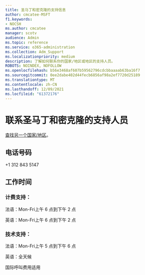 ```yaml
---
title: 圣马丁和密克隆的支持信息
author: cmcatee-MSFT
f1.keywords:
- NOCSH
ms.author: cmcatee
manager: scotv
audience: Admin
ms.topic: reference
ms.service: o365-administration
ms.collection: Adm_Support
ms.localizationpriority: medium
description: 了解如何联系你的国家/地区或地区的支持人员。
ROBOTS: NOINDEX, NOFOLLOW
ms.openlocfilehash: b56e3468af607b59562796cdcbbaaaab63ba16f7
ms.sourcegitcommit: 0ee2dabe402d44fecb6856af98a2ef7720d25189
ms.translationtype: MT
ms.contentlocale: zh-CN
ms.lasthandoff: 12/09/2021
ms.locfileid: "61372176"
---
```

# <a name="contact-support-for-saint-pierre-and-miquelon"></a>联系圣马丁和密克隆的支持人员

[查找另一个国家/地区](../get-help-support.md)。

## <a name="phone-number"></a>电话号码
+1 312 843 5147

## <a name="hours"></a>工作时间
### <a name="billing-support"></a>计费支持：

法语：Mon-Fri上午 6 点到下午 2 点

英语：Mon-Fri上午 6 点到下午 2 点

### <a name="technical-support"></a>技术支持：

法语：Mon-Fri上午 5 点到下午 6 点

英语：全天候

国际呼叫费用适用
